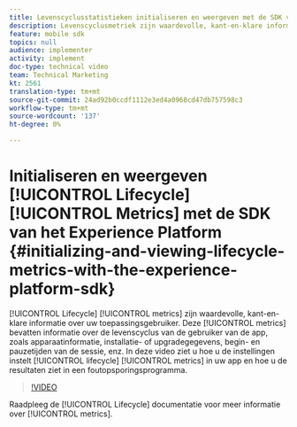 ```yaml
---
title: Levenscyclusstatistieken initialiseren en weergeven met de SDK van het Experience Platform
description: Levenscyclusmetriek zijn waardevolle, kant-en-klare informatie over uw app-gebruiker. Deze cijfers bevatten informatie over de levenscyclus van de gebruiker van de app, zoals apparaatinformatie, installatie- of upgradegegevens, begin- en pauzetijden van de sessie, enz. In deze video ziet u hoe u levenscyclusmetriek instelt in uw app en hoe u de resultaten ziet in een foutopsporingsprogramma.
feature: mobile sdk
topics: null
audience: implementer
activity: implement
doc-type: technical video
team: Technical Marketing
kt: 2561
translation-type: tm+mt
source-git-commit: 24ad92b0ccdf1112e3ed4a0968cd47db757598c3
workflow-type: tm+mt
source-wordcount: '137'
ht-degree: 0%

---
```



# Initialiseren en weergeven [!UICONTROL Lifecycle] [!UICONTROL Metrics] met de SDK van het Experience Platform {#initializing-and-viewing-lifecycle-metrics-with-the-experience-platform-sdk}

[!UICONTROL Lifecycle] [!UICONTROL metrics] zijn waardevolle, kant-en-klare informatie over uw toepassingsgebruiker. Deze [!UICONTROL metrics] bevatten informatie over de levenscyclus van de gebruiker van de app, zoals apparaatinformatie, installatie- of upgradegegevens, begin- en pauzetijden van de sessie, enz. In deze video ziet u hoe u de instellingen instelt [!UICONTROL lifecycle] [!UICONTROL metrics] in uw app en hoe u de resultaten ziet in een foutopsporingsprogramma.

>[!VIDEO](https://video.tv.adobe.com/v/26258/?quality=12)

Raadpleeg de [!UICONTROL Lifecycle] documentatie voor meer informatie over [!UICONTROL metrics][](https://aep-sdks.gitbook.io/docs/using-mobile-extensions/mobile-core/lifecycle).

